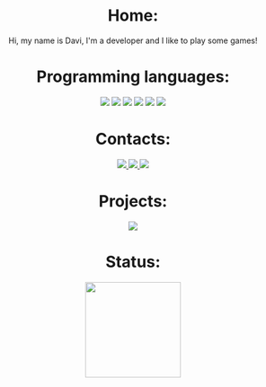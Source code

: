 <h1 align="center">Home:</h1>
<p align="center">Hi, my name is Davi, I'm a developer and I like to play some games!</p>
<h1 align="center">Programming languages:</h1>
<div align="center">
  <img src="https://img.shields.io/badge/HTML-239120?style=for-the-badge&logo=html5&logoColor=white">
  <img src="https://img.shields.io/badge/C%23-239120?style=for-the-badge&logo=c-sharp&logoColor=white">
  <img src="https://img.shields.io/badge/CSS-239120?&style=for-the-badge&logo=css3&logoColor=white">
  <img src="https://img.shields.io/badge/Node.js-43853D?style=for-the-badge&logo=node.js&logoColor=white">
  <img src="https://img.shields.io/badge/Lua-2C2D72?style=for-the-badge&logo=lua&logoColor=white">
  <img src="https://img.shields.io/badge/React-20232A?style=for-the-badge&logo=react&logoColor=61DAFB">
</div>


<h1 align="center">Contacts:</h1>
<div align="center">
<a href="https://api.whatsapp.com/send/?phone=556198583264">
<img src="https://img.shields.io/badge/WhatsApp-25D366?style=for-the-badge&logo=whatsapp&logoColor=white">
</a>
<a href="https://discord.com/channels/@me/1127934293226835998">
<img src="https://img.shields.io/badge/Discord-7289DA?style=for-the-badge&logo=discord&logoColor=white">
</a>
<a href="mailto:davipereirasilva11@gmail.com">
<img src="https://img.shields.io/badge/Gmail-D14836?style=for-the-badge&logo=gmail&logoColor=white">
</a>
</div>


<h1 align="center">Projects:</h1>
<p align="center">
<a href="https://top.gg/bot/1162048978246959215">
<img src="https://top.gg/api/widget/1162048978246959215.svg">
</a>
</p>

<h1 align="center">Status:</h1>

<div align="center">
  <a href="https://discord.com/channels/@me/1127934293226835998"> 
  <img height="170em" src="https://lanyard.cnrad.dev/api/1127934293226835998?borderRadius=30px&idleMessage=https://finnbot.website/"/>
</div>

